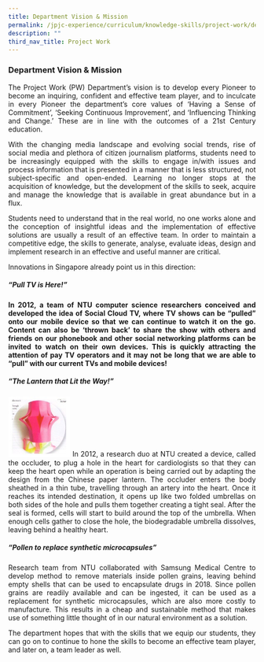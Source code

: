 ```yaml
---
title: Department Vision & Mission
permalink: /jpjc-experience/curriculum/knowledge-skills/project-work/department-vision-and-mission/
description: ""
third_nav_title: Project Work
---
```

### **Department Vision & Mission**
<div align=justify>
	<p>
The Project Work (PW) Department’s vision is to develop every Pioneer to become an inquiring, confident and effective team player, and to inculcate in every Pioneer the department’s core values of ‘Having a Sense of Commitment’, ‘Seeking Continuous Improvement’, and ‘Influencing Thinking and Change.’ These are in line with the outcomes of a 21st Century education.</p>
<p>
With the changing media landscape and evolving social trends, rise of social media and plethora of citizen journalism platforms, students need to be increasingly equipped with the skills to engage in/with issues and process information that is presented in a manner that is less structured, not subject-specific and open-ended. Learning no longer stops at the acquisition of knowledge, but the development of the skills to seek, acquire and manage the knowledge that is available in great abundance but in a flux.</p>

Students need to understand that in the real world, no one works alone and the conception of insightful ideas and the implementation of effective solutions are usually a result of an effective team. In order to maintain a competitive edge, the skills to generate, analyse, evaluate ideas, design and implement research in an effective and useful manner are critical.

Innovations in Singapore already point us in this direction:

<h5><strong><i>“Pull TV is Here!”</i></strong></h5>
	<p>
		<strong>In 2012, a team of NTU computer science researchers conceived and developed the idea of Social Cloud TV, where TV shows can be “pulled” onto our mobile device so that we can continue to watch it on the go. Content can also be ‘thrown back’ to share the show with others and friends on our phonebook and other social networking platforms can be invited to watch on their own devices. This is quickly attracting the attention of pay TV operators and it may not be long that we are able to “pull” with our current TVs and mobile devices!</strong>

##### **“The Lantern that Lit the Way!”**
<img src="/images/lantern.jpg" 
     style="width:25%">
In 2012, a research duo at NTU created a device, called the occluder, to plug a hole in the heart for cardiologists so that they can keep the heart open while an operation is being carried out by adapting the design from the Chinese paper lantern. The occluder enters the body sheathed in a thin tube, travelling through an artery into the heart. Once it reaches its intended destination, it opens up like two folded umbrellas on both sides of the hole and pulls them together creating a tight seal. After the seal is formed, cells will start to build around the top of the umbrella. When enough cells gather to close the hole, the biodegradable umbrella dissolves, leaving behind a healthy heart.

##### **“Pollen to replace synthetic microcapsules”**
Research team from NTU collaborated with Samsung Medical Centre to develop method to remove materials inside pollen grains, leaving behind empty shells that can be used to encapsulate drugs in 2018. Since pollen grains are readily available and can be ingested, it can be used as a replacement for synthetic microcapsules, which are also more costly to manufacture. This results in a cheap and sustainable method that makes use of something little thought of in our natural environment as a solution.

The department hopes that with the skills that we equip our students, they can go on to continue to hone the skills to become an effective team player, and later on, a team leader as well.
		</div>